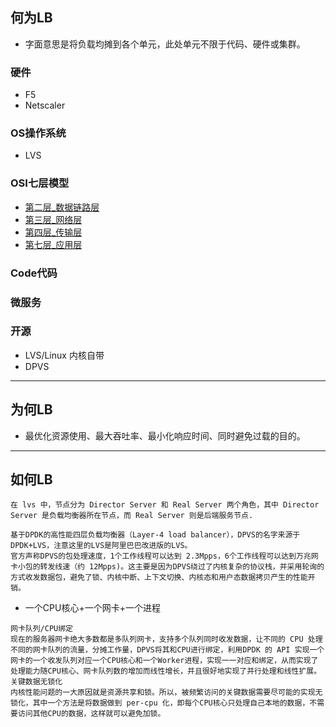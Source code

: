 ## 何为LB
* 字面意思是将负载均摊到各个单元，此处单元不限于代码、硬件或集群。
### 硬件
* F5
* Netscaler
### OS操作系统
* LVS

### OSI七层模型
* [第二层_数据链路层](.)
* [第三层_网络层](.)
* [第四层_传输层](.)
* [第七层_应用层](.)
### Code代码
### 微服务
### 开源
* LVS/Linux 内核自带
* DPVS

---
## 为何LB
* 最优化资源使用、最大吞吐率、最小化响应时间、同时避免过载的目的。

---
## 如何LB
```
在 lvs 中，节点分为 Director Server 和 Real Server 两个角色，其中 Director Server 是负载均衡器所在节点，而 Real Server 则是后端服务节点.
```
```
基于DPDK的高性能四层负载均衡器（Layer-4 load balancer），DPVS的名字来源于DPDK+LVS，注意这里的LVS是阿里巴巴改进版的LVS。
官方声称DPVS的包处理速度，1个工作线程可以达到 2.3Mpps，6个工作线程可以达到万兆网卡小包的转发线速（约 12Mpps)。这主要是因为DPVS绕过了内核复杂的协议栈，并采用轮询的方式收发数据包，避免了锁、内核中断、上下文切换、内核态和用户态数据拷贝产生的性能开销。
```
* 一个CPU核心+一个网卡+一个进程
```
网卡队列/CPU绑定
现在的服务器网卡绝大多数都是多队列网卡，支持多个队列同时收发数据，让不同的 CPU 处理不同的网卡队列的流量，分摊工作量，DPVS将其和CPU进行绑定，利用DPDK 的 API 实现一个网卡的一个收发队列对应一个CPU核心和一个Worker进程，实现一一对应和绑定，从而实现了处理能力随CPU核心、网卡队列数的增加而线性增长，并且很好地实现了并行处理和线性扩展。
关键数据无锁化
内核性能问题的一大原因就是资源共享和锁。所以，被频繁访问的关键数据需要尽可能的实现无锁化，其中一个方法是将数据做到 per-cpu 化，即每个CPU核心只处理自己本地的数据，不需要访问其他CPU的数据，这样就可以避免加锁。
```
